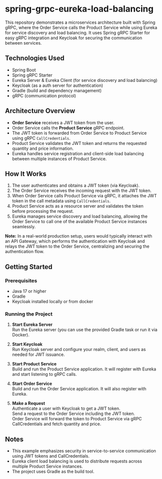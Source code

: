 # spring-grpc-eureka-load-balancing

This repository demonstrates a microservices architecture built with Spring gRPC, where the Order Service calls the Product Service while using Eureka for service discovery and load balancing. It uses Spring gRPC Starter for easy gRPC integration and Keycloak for securing the communication between services.

## Technologies Used
- Spring Boot
- Spring gRPC Starter
- Eureka Server & Eureka Client (for service discovery and load balancing)
- Keycloak (as a auth server for authentication)
- Gradle (build and dependency management)
- gRPC (communication protocol)

## Architecture Overview
- **Order Service** receives a JWT token from the user.
- Order Service calls the **Product Service** gRPC endpoint.
- The JWT token is forwarded from Order Service to Product Service using gRPC `CallCredentials`.
- Product Service validates the JWT token and returns the requested quantity and price information.
- Eureka handles service registration and client-side load balancing between multiple instances of Product Service.

## How It Works
1. The user authenticates and obtains a JWT token (via Keycloak).
2. The Order Service receives the incoming request with the JWT token.
3. When Order Service calls Product Service via gRPC, it attaches the JWT token in the call metadata using `CallCredentials`.
4. Product Service acts as a resource server and validates the token before processing the request.
5. Eureka manages service discovery and load balancing, allowing the Order Service to call one of the available Product Service instances seamlessly.

**Note:** In a real-world production setup, users would typically interact with an API Gateway, which performs the authentication with Keycloak and relays the JWT token to the Order Service, centralizing and securing the authentication flow.

## Getting Started

### Prerequisites
- Java 17 or higher
- Gradle
- Keycloak installed locally or from docker

### Running the Project

1. **Start Eureka Server**  
   Run the Eureka server (you can use the provided Gradle task or run it via Docker).

2. **Start Keycloak**  
   Run Keycloak server and configure your realm, client, and users as needed for JWT issuance.

3. **Start Product Service**  
   Build and run the Product Service application. It will register with Eureka and start listening to gRPC calls.

4. **Start Order Service**  
   Build and run the Order Service application. It will also register with Eureka.

5. **Make a Request**  
   Authenticate a user with Keycloak to get a JWT token.  
   Send a request to the Order Service including the JWT token.  
   Order Service will forward the token to Product Service via gRPC CallCredentials and fetch quantity and price.

## Notes
- This example emphasizes security in service-to-service communication using JWT tokens and CallCredentials.
- Eureka client load balancing is used to distribute requests across multiple Product Service instances.
- The project uses Gradle as the build tool.

